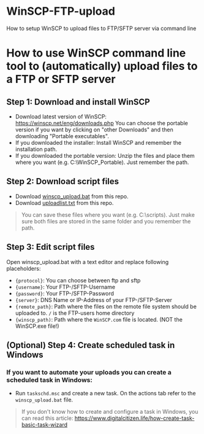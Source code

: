 # WinSCP-FTP-upload
How to setup WinSCP to upload files to FTP/SFTP server via command line

# How to use WinSCP command line tool to (automatically) upload files to a FTP or SFTP server

 Step 1: Download and install WinSCP
 ------------
 - Download latest version of WinSCP: https://winscp.net/eng/downloads.php
   You can choose the portable version if you want by clicking on "other Downloads" and then downloading "Portable executables".
 - If you downloaded the installer: Install WinSCP and remember the installation path.
 - If you downloaded the portable version: Unzip the files and place them where you want (e.g. C:\WinSCP_Portable\). Just remember the path.

Step 2: Download script files
------------
 - Download [winscp_upload.bat](https://github.com/r00tusrDE/WinSCP-FTP-upload/blob/master/winscp_upload.bat) from this repo.
 - Download [uploadlist.txt](https://github.com/r00tusrDE/WinSCP-FTP-upload/blob/master/uploadlist.txt) from this repo.
 > You can save these files where you want (e.g. C:\scripts\). Just make sure both files are stored in the same folder and you remember the path.

Step 3: Edit script files
------------
Open winscp_upload.bat with a text editor and replace following placeholders:
 - ```{protocol}```: You can choose between ftp and sftp
 - ```{username}```: Your FTP-/SFTP-Username
 - ```{password}```: Your FTP-/SFTP-Password
 - ```{server}```: DNS Name or IP-Address of your FTP-/SFTP-Server
 - ```{remote_path}```: Path where the files on the remote file system should be uploaded to. ```/``` is the FTP-users home directory
 - ```{winscp_path)```: Path where the ```WinSCP.com``` file is located. (NOT the WinSCP.exe file!)

(Optional) Step 4: Create scheduled task in Windows
------------
### If you want to automate your uploads you can create a scheduled task in Windows:
 - Run ```taskschd.msc``` and create a new task. On the actions tab refer to the ```winscp_upload.bat``` file.
> If you don't know how to create and configure a task in Windows, you can read this article: https://www.digitalcitizen.life/how-create-task-basic-task-wizard
